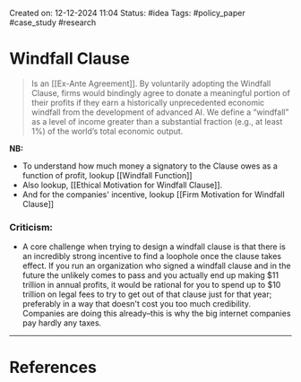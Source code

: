 Created on: 12-12-2024 11:04
Status: #idea
Tags: #policy_paper #case_study #research 
# Windfall Clause
>Is an [[Ex-Ante Agreement]]. By voluntarily adopting the Windfall Clause, firms would bindingly agree to donate a meaningful portion of their profits if they earn a historically unprecedented economic windfall from the development of advanced AI. We define a “windfall” as a level of income greater than a substantial fraction (e.g., at least 1%) of the world’s total economic output.

**NB:**
- To understand how much money a signatory to the Clause owes as a function of profit, lookup [[Windfall Function]]
- Also lookup, [[Ethical Motivation for Windfall Clause]].
- And for the companies' incentive, lookup [[Firm Motivation for Windfall Clause]]
### Criticism:
- A core challenge when trying to design a windfall clause is that there is an incredibly strong incentive to find a loophole once the clause takes effect. If you run an organization who signed a windfall clause and in the future the unlikely comes to pass and you actually end up making $11 trillion in annual profits, it would be rational for you to spend up to $10 trillion on legal fees to try to get out of that clause just for that year; preferably in a way that doesn't cost you too much credibility. Companies are doing this already–this is why the big internet companies pay hardly any taxes.


-----------------
# References